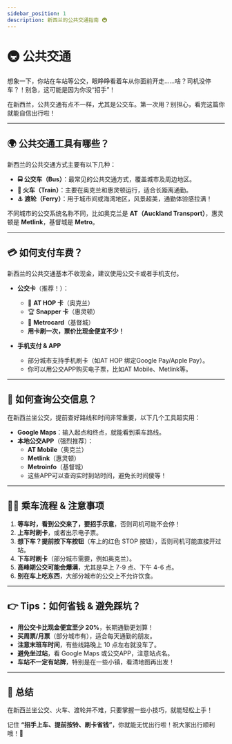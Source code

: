 ```yaml
---
sidebar_position: 1
description: 新西兰的公共交通指南 🚇
---
```


# 🚇 公共交通

想象一下，你站在车站等公交，眼睁睁看着车从你面前开走……啥？司机没停车？！别急，这可能是因为你没“招手”！

在新西兰，公共交通有点不一样，尤其是公交车。第一次用？别担心，看完这篇你就能自信出行啦！

---

## 🌍 公共交通工具有哪些？

新西兰的公共交通方式主要有以下几种：

- **🚍 公交车（Bus）**：最常见的公共交通方式，覆盖城市及周边地区。
- **🚄 火车（Train）**：主要在奥克兰和惠灵顿运行，适合长距离通勤。
- **⚓️ 渡轮（Ferry）**：用于城市间或海湾地区，风景超美，通勤体验感拉满！

不同城市的公交系统名称不同，比如奥克兰是 **AT（Auckland Transport）**，惠灵顿是 **Metlink**，基督城是 **Metro**。

---

## 💳 如何支付车费？

新西兰的公共交通基本不收现金，建议使用公交卡或者手机支付。

- **公交卡**（推荐！）：
  - 📏 **AT HOP 卡**（奥克兰）
  - 🏆 **Snapper 卡**（惠灵顿）
  - 🏢 **Metrocard**（基督城）
  - **用卡刷一次，票价比现金便宜不少！**

- **手机支付 & APP**
  - 部分城市支持手机刷卡（如AT HOP 绑定Google Pay/Apple Pay）。
  - 你可以用公交APP购买电子票，比如AT Mobile、Metlink等。

---

## 📝 如何查询公交信息？

在新西兰坐公交，提前查好路线和时间非常重要，以下几个工具超实用：

- **Google Maps**：输入起点和终点，就能看到乘车路线。
- **本地公交APP**（强烈推荐）：
  - **AT Mobile**（奥克兰）
  - **Metlink**（惠灵顿）
  - **Metroinfo**（基督城）
  - 这些APP可以查询实时到站时间，避免长时间傻等！

---

## 🚶‍♂️ 乘车流程 & 注意事项

1. **等车时，看到公交来了，要招手示意**，否则司机可能不会停！
2. **上车时刷卡**，或者出示电子票。
3. **想下车？提前按下车按钮**（车上的红色 STOP 按钮），否则司机可能直接开过站。
4. **下车时刷卡**（部分城市需要，例如奥克兰）。
5. **高峰期公交可能会爆满**，尤其是早上 7-9 点、下午 4-6 点。
6. **别在车上吃东西**，大部分城市的公交上不允许饮食。

---

## 👉 Tips：如何省钱 & 避免踩坑？

- **用公交卡比现金便宜至少 20%**，长期通勤更划算！
- **买周票/月票**（部分城市有），适合每天通勤的朋友。
- **注意末班车时间**，有些线路晚上 10 点左右就没车了。
- **避免坐过站**，看 Google Maps 或公交APP，注意站点名。
- **车站不一定有站牌**，特别是在一些小镇，看清地图再出发！

---

## 🎯 总结

在新西兰坐公交、火车、渡轮并不难，只要掌握一些小技巧，就能轻松上手！

记住 **“招手上车、提前按铃、刷卡省钱”**，你就能无忧出行啦！祝大家出行顺利哦！🚀
